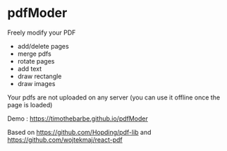 # pdfModer
Freely modify your PDF 

- add/delete pages
- merge pdfs
- rotate pages
- add text
- draw rectangle
- draw images

Your pdfs are not uploaded on any server (you can use it offline once the page is loaded)

Demo : https://timothebarbe.github.io/pdfModer

Based on https://github.com/Hopding/pdf-lib and https://github.com/wojtekmaj/react-pdf
